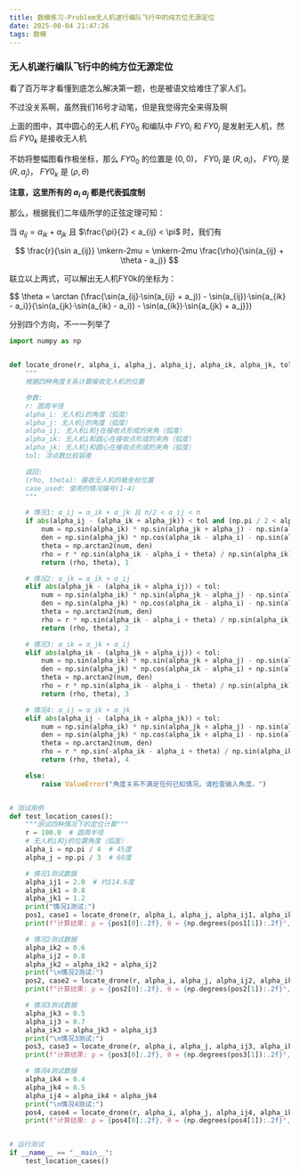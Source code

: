 ```yaml
---
title: 数模练习-Problem无人机遂行编队飞行中的纯方位无源定位
date: 2025-08-04 21:47:26
tags: 数模
---
```


### 无人机遂行编队飞行中的纯方位无源定位






看了百万年才看懂到底怎么解决第一题，也是被语文给难住了家人们。

不过没关系啊，虽然我们16号才动笔，但是我觉得完全来得及啊

<!-- ![]() -->

上面的图中，其中圆心的无人机 $FY0_0$ 和编队中 $FY0_i$ 和 $FY0_j$ 是发射无人机，然后 $FY0_k$ 是接收无人机

不妨将整幅图看作极坐标，那么 $FY0_0$ 的位置是 $\left(0, 0\right)$， $FY0_i$ 是 $\left(R, a_i\right)$， $FY0_j$ 是 $\left(R, a_j\right)$， $FY0_k$ 是 $\left(\rho, \theta\right)$

**注意，这里所有的 $a_i$ $a_j$ 都是代表弧度制**

那么，根据我们二年级所学的正弦定理可知：

当 $a_{ij} = a_{ik} + a_{jk}$ 且 $\frac{\pi}{2} < a_{ij} < \pi$ 时，我们有

$$ \frac{r}{\sin a_{ij}} \mkern-2mu = \mkern-2mu \frac{\rho}{\sin(a_{ij} + \theta - a_j)} $$

联立以上两式，可以解出无人机FY0k的坐标为：

$$ \theta = \arctan (\frac{\sin(a_{ij}·\sin(a_{ij} + a_j)) - \sin(a_{ij})·\sin{a_{ik} - a_i}}{\sin(a_{jk}·\sin(a_{ik} - a_i)) - \sin(a_{ik})·\sin{a_{jk} + a_j}})

分别四个方向，不一一列举了



```python
import numpy as np


def locate_drone(r, alpha_i, alpha_j, alpha_ij, alpha_ik, alpha_jk, tol=1e-5):
    """
    根据四种角度关系计算接收无人机的位置

    参数:
    r: 圆周半径
    alpha_i: 无人机i的角度（弧度）
    alpha_j: 无人机j的角度（弧度）
    alpha_ij: 无人机i和j在接收点形成的夹角（弧度）
    alpha_ik: 无人机i和圆心在接收点形成的夹角（弧度）
    alpha_jk: 无人机j和圆心在接收点形成的夹角（弧度）
    tol: 浮点数比较容差

    返回:
    (rho, theta): 接收无人机的极坐标位置
    case_used: 使用的情况编号(1-4)
    """

    # 情况1: α_ij = α_ik + α_jk 且 π/2 < α_ij < π
    if abs(alpha_ij - (alpha_ik + alpha_jk)) < tol and (np.pi / 2 < alpha_ij < np.pi):
        num = np.sin(alpha_ik) * np.sin(alpha_jk + alpha_j) - np.sin(alpha_jk) * np.sin(alpha_ik - alpha_i)
        den = np.sin(alpha_jk) * np.cos(alpha_ik - alpha_i) - np.sin(alpha_ik) * np.cos(alpha_jk + alpha_j)
        theta = np.arctan2(num, den)
        rho = r * np.sin(alpha_ik - alpha_i + theta) / np.sin(alpha_ik)
        return (rho, theta), 1

    # 情况2: α_jk = α_ik + α_ij
    elif abs(alpha_jk - (alpha_ik + alpha_ij)) < tol:
        num = np.sin(alpha_ik) * np.sin(alpha_jk - alpha_j) - np.sin(alpha_jk) * np.sin(alpha_ik - alpha_i)
        den = np.sin(alpha_jk) * np.cos(alpha_ik - alpha_i) - np.sin(alpha_ik) * np.cos(alpha_jk - alpha_j)
        theta = np.arctan2(num, den)
        rho = r * np.sin(alpha_ik - alpha_i + theta) / np.sin(alpha_ik)
        return (rho, theta), 2

    # 情况3: α_ik = α_jk + α_ij
    elif abs(alpha_ik - (alpha_jk + alpha_ij)) < tol:
        num = np.sin(alpha_ik) * np.sin(alpha_jk + alpha_j) - np.sin(alpha_jk) * np.sin(alpha_ik - alpha_i)
        den = np.sin(alpha_jk) * np.cos(alpha_ik - alpha_i) + np.sin(alpha_ik) * np.cos(alpha_jk + alpha_j)
        theta = np.arctan2(num, den)
        rho = r * np.sin(alpha_ik - alpha_i - theta) / np.sin(alpha_ik)
        return (rho, theta), 3

    # 情况4: α_ij = α_ik + α_jk
    elif abs(alpha_ij - (alpha_ik + alpha_jk)) < tol:
        num = np.sin(alpha_ik) * np.sin(alpha_jk + alpha_j) - np.sin(alpha_jk) * np.sin(alpha_ik + alpha_i)
        den = np.sin(alpha_jk) * np.cos(alpha_ik + alpha_i) - np.sin(alpha_ik) * np.cos(alpha_jk + alpha_j)
        theta = np.arctan2(num, den)
        rho = r * np.sin(-alpha_ik - alpha_i + theta) / np.sin(alpha_ik)
        return (rho, theta), 4

    else:
        raise ValueError("角度关系不满足任何已知情况。请检查输入角度。")


# 测试用例
def test_location_cases():
    """测试四种情况下的定位计算"""
    r = 100.0  # 圆周半径
    # 无人机i和j的位置角度（弧度）
    alpha_i = np.pi / 4  # 45度
    alpha_j = np.pi / 3  # 60度

    # 情况1测试数据
    alpha_ij1 = 2.0  # 约114.6度
    alpha_ik1 = 0.8
    alpha_jk1 = 1.2
    print("情况1测试:")
    pos1, case1 = locate_drone(r, alpha_i, alpha_j, alpha_ij1, alpha_ik1, alpha_jk1)
    print(f"计算结果: ρ = {pos1[0]:.2f}, θ = {np.degrees(pos1[1]):.2f}°, 使用情况: {case1}")

    # 情况2测试数据
    alpha_ik2 = 0.6
    alpha_ij2 = 0.8
    alpha_jk2 = alpha_ik2 + alpha_ij2
    print("\n情况2测试:")
    pos2, case2 = locate_drone(r, alpha_i, alpha_j, alpha_ij2, alpha_ik2, alpha_jk2)
    print(f"计算结果: ρ = {pos2[0]:.2f}, θ = {np.degrees(pos2[1]):.2f}°, 使用情况: {case2}")

    # 情况3测试数据
    alpha_jk3 = 0.5
    alpha_ij3 = 0.7
    alpha_ik3 = alpha_jk3 + alpha_ij3
    print("\n情况3测试:")
    pos3, case3 = locate_drone(r, alpha_i, alpha_j, alpha_ij3, alpha_ik3, alpha_jk3)
    print(f"计算结果: ρ = {pos3[0]:.2f}, θ = {np.degrees(pos3[1]):.2f}°, 使用情况: {case3}")

    # 情况4测试数据
    alpha_ik4 = 0.4
    alpha_jk4 = 0.5
    alpha_ij4 = alpha_ik4 + alpha_jk4
    print("\n情况4测试:")
    pos4, case4 = locate_drone(r, alpha_i, alpha_j, alpha_ij4, alpha_ik4, alpha_jk4)
    print(f"计算结果: ρ = {pos4[0]:.2f}, θ = {np.degrees(pos4[1]):.2f}°, 使用情况: {case4}")


# 运行测试
if __name__ == "__main__":
    test_location_cases()
```